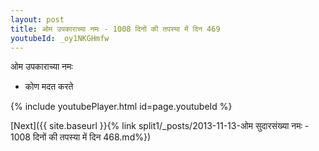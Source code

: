 ```yaml
---
layout: post
title: ओम उपकाराच्या नमः - 1008 दिनों की तपस्या में दिन 469
youtubeId: _oy1NKGHmfw
---
```

 
 
 ओम उपकाराच्या नमः  
 
 -  कोण मदत करते 
 
  
 
  
 
 
 
 
 
 


{% include youtubePlayer.html id=page.youtubeId %}
 
[Next]({{ site.baseurl }}{% link  split1/_posts/2013-11-13-ओम सुदारसंख्या नमः - 1008 दिनों की तपस्या में दिन 468.md%})
 

